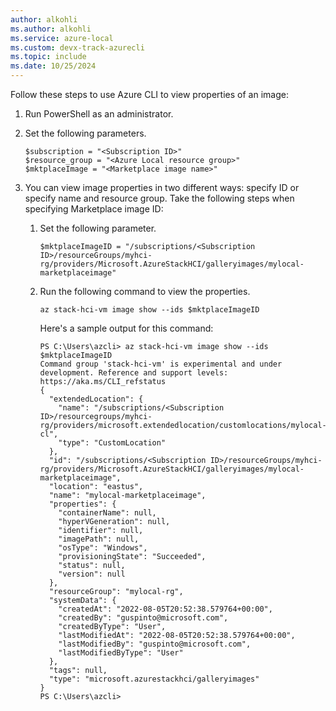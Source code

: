 ```yaml
---
author: alkohli
ms.author: alkohli
ms.service: azure-local
ms.custom: devx-track-azurecli
ms.topic: include
ms.date: 10/25/2024
---
```


Follow these steps to use Azure CLI to view properties of an image:

1. Run PowerShell as an administrator.
1. Set the following parameters.

    ```azurecli
    $subscription = "<Subscription ID>"
    $resource_group = "<Azure Local resource group>"
    $mktplaceImage = "<Marketplace image name>"
    ```

1. You can view image properties in two different ways: specify ID or specify name and resource group. Take the following steps when specifying Marketplace image ID:

    1. Set the following parameter.

        ```azurecli
        $mktplaceImageID = "/subscriptions/<Subscription ID>/resourceGroups/myhci-rg/providers/Microsoft.AzureStackHCI/galleryimages/mylocal-marketplaceimage"
        ```

    1.	Run the following command to view the properties.

        ```az stack-hci-vm image show --ids $mktplaceImageID```

        Here's a sample output for this command:

        ```
        PS C:\Users\azcli> az stack-hci-vm image show --ids $mktplaceImageID
        Command group 'stack-hci-vm' is experimental and under development. Reference and support levels: https://aka.ms/CLI_refstatus
        {
          "extendedLocation": {
            "name": "/subscriptions/<Subscription ID>/resourcegroups/myhci-rg/providers/microsoft.extendedlocation/customlocations/mylocal-cl",
            "type": "CustomLocation"
          },
          "id": "/subscriptions/<Subscription ID>/resourceGroups/myhci-rg/providers/Microsoft.AzureStackHCI/galleryimages/mylocal-marketplaceimage",
          "location": "eastus",
          "name": "mylocal-marketplaceimage",
          "properties": {
            "containerName": null,
            "hyperVGeneration": null,
            "identifier": null,
            "imagePath": null,
            "osType": "Windows",
            "provisioningState": "Succeeded",
            "status": null,
            "version": null
          },
          "resourceGroup": "mylocal-rg",
          "systemData": {
            "createdAt": "2022-08-05T20:52:38.579764+00:00",
            "createdBy": "guspinto@microsoft.com",
            "createdByType": "User",
            "lastModifiedAt": "2022-08-05T20:52:38.579764+00:00",
            "lastModifiedBy": "guspinto@microsoft.com",
            "lastModifiedByType": "User"
          },
          "tags": null,
          "type": "microsoft.azurestackhci/galleryimages"
        }
        PS C:\Users\azcli> 
        ```
<!--
1.	Take the following steps when specifying name and resource group.

    1. Set the following parameters:
    
        ```azurecli
        $mktplaceImage = "mylocal-marketplaceimage"
        $resource_group = "mylocal-rg"    
        ```
    
    1. Run the following command to view the properties:
    
        ```azurecli
        az azurestackhci image show --name $MktplaceImage --resource-group $Resource_Group
        ```
    	
        Here's a sample output:

         ```azurecli
            PS C:\Users\azcli> az stack-hci-vm image show --ids $mktplaceImageID
            Command group 'stack-hci-vm' is experimental and under development. Reference and support levels: https://aka.ms/CLI_refstatus
            {
              "extendedLocation": {
                "name": "/subscriptions/<Suscription ID>/resourceGroups/myhci-rg/providers/Microsoft.ExtendedLocation/customLocations/cluster-638d2f5b237b4af6978885a2885d3ef4-mocarb-cl",
                "type": "CustomLocation"
              },
              "id": "/subscriptions/<Suscription ID>/resourceGroups/myhci-rg/providers/Microsoft.AzureStackHCI/marketplacegalleryimages/mylocal-marketplaceimage",
              "location": "eastus",
              "name": "mylocal-marketplaceimage",
              "properties": {
                "identifier": {
                  "offer": "windowsserver",
                  "publisher": "microsoftwindowsserver",
                  "sku": "2022-datacenter-azure-edition-core"
                },
                "imagePath": null,
                "osType": "Windows",
                "provisioningState": "Accepted",
                "status": {
                  "downloadStatus": {
                    "downloadSizeInMB": 3932
                  },
                  "progressPercentage": 57,
                  "provisioningStatus": {}
                },
                "storagepathId": null,
                "version": {
                  "name": "20348.2031.231006",
                  "properties": {
                    "storageProfile": {
                      "osDiskImage": {
                        "sizeInMB": 130050
                      }
                    }
                  }
                }
              },
              "resourceGroup": "mylocal-rg",
              "systemData": {
                "createdAt": "2023-10-27T21:43:15.920502+00:00",
                "createdBy": "guspinto@contoso.com",
                "createdByType": "User",
                "lastModifiedAt": "2023-10-27T21:43:15.920502+00:00",
                "lastModifiedBy": "guspinto@contoso.com",
                "lastModifiedByType": "User"
              },
              "tags": null,
              "type": "microsoft.azurestackhci/marketplacegalleryimages"
            }
            PS C:\Users\azcli>
   
         ```
-->
